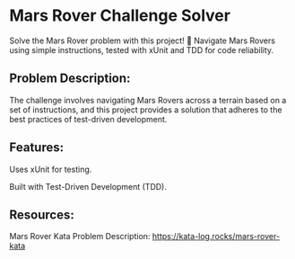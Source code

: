 # Mars Rover Challenge Solver

Solve the Mars Rover problem with this project! 🌌 Navigate Mars Rovers using simple instructions, tested with xUnit and TDD for code reliability.

## Problem Description:
The challenge involves navigating Mars Rovers across a terrain based on a set of instructions, and this project provides a solution that adheres to the best practices of test-driven development.

## Features:

Uses xUnit for testing.

Built with Test-Driven Development (TDD).

## Resources:

Mars Rover Kata Problem Description: https://kata-log.rocks/mars-rover-kata




